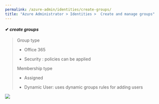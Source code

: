 ```yaml
---
permalink: /azure-admin/identities/create-groups/
title: "Azure Administrator > Identities >  Create and manage groups"
---
```

#### ✔ _create groups_

> Group type
>
> * Office 365
>
> * Security : policies can be applied
>
> Membership type
>
> * Assigned
>
> * Dynamic User: uses dynamic groups rules for adding users

![](/study-reference/assets/images/identities/3.1.png)